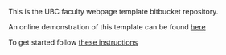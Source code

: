This is the UBC faculty webpage template bitbucket repository.  

An online demonstration of this template can be found [here](https://www.cs.ubc.ca/~fwood/template/)

To get started follow [these instructions](https://www.cs.ubc.ca/~fwood/template/README-ubc-faculty-webpage-template/index.html)

